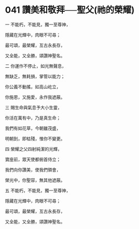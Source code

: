 # 041 讚美和敬拜──聖父(祂的榮耀)

一 不能朽，不能見，獨一至尊神，

隱藏在光輝中，肉眼不可尋；

最可頌，最榮耀，亙古永長存，

又全能，又全勝，頌讚神聖名。

二 你運作不停止，如光無聲息，

無缺乏，無耗損，掌管以能力；

你公義不動搖，如高山屹立，

你施恩，又施愛，永作我遮蔽。

三 賜生命與氣息予大小生靈，

你活在萬有中，乃是真生命；

我們有如花草，今朝雖茂盛，

明朝到，即枯殘，惟你不變更。

四 榮耀之父四射純潔的光輝，

寶座前，眾天使都俯首侍立；

我們向你讚美，使我們領會，

榮光中，你聖容，無其他遮蔽。

五 不能朽，不能見，獨一至尊神，

隱藏在光輝中，肉眼不可尋；

最可頌，最榮耀，亙古永長存，

又全能，又全勝，頌讚神聖名。


